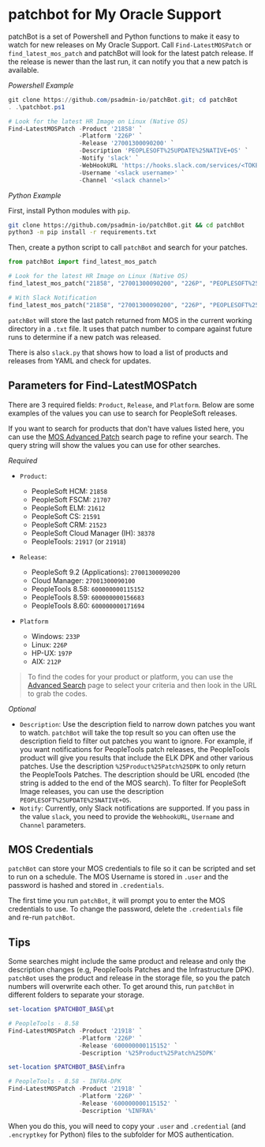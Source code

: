 # patchbot for My Oracle Support

patchBot is a set of Powershell and Python functions to make it easy to watch for new releases on My Oracle Support. Call `Find-LatestMOSPatch` or `find_latest_mos_patch` and patchBot will look for the latest patch release. If the release is newer than the last run, it can notify you that a new patch is available.

*Powershell Example*

```powershell
git clone https://github.com/psadmin-io/patchBot.git; cd patchBot
. .\patchbot.ps1

# Look for the latest HR Image on Linux (Native OS)
Find-LatestMOSPatch -Product '21858' `
                    -Platform '226P' `
                    -Release '27001300090200' `
                    -Description 'PEOPLESOFT%25UPDATE%25NATIVE+OS' `
                    -Notify 'slack' `
                    -WebHookURL 'https://hooks.slack.com/services/<TOKEN>' `
                    -Username '<slack username>' `
                    -Channel '<slack channel>'
```

*Python Example*

First, install Python modules with `pip`.

```bash
git clone https://github.com/psadmin-io/patchBot.git && cd patchBot
python3 -m pip install -r requirements.txt
```

Then, create a python script to call `patchBot` and search for your patches.

```python
from patchBot import find_latest_mos_patch

# Look for the latest HR Image on Linux (Native OS)
find_latest_mos_patch("21858", "27001300090200", "226P", "PEOPLESOFT%25UPDATE%25NATIVE+OS")

# With Slack Notification
find_latest_mos_patch("21858", "27001300090200", "226P", "PEOPLESOFT%25UPDATE%25NATIVE+OS", "slack", "https://hooks.slack.com/services/TOKEN", "slackusername", "slackchannel")
```

`patchBot` will store the last patch returned from MOS in the current working directory in a `.txt` file. It uses that patch number to compare against future runs to determine if a new patch was released.

There is also `slack.py` that shows how to load a list of products and releases from YAML and check for updates.

## Parameters for Find-LatestMOSPatch

There are 3 required fields: `Product`, `Release`, and `Platform`. Below are some examples of the values you can use to search for PeopleSoft releases.

If you want to search for products that don't have values listed here, you can use the [MOS Advanced Patch](https://updates.oracle.com/Orion/AdvancedSearch/process_form) search page to refine your search. The query string will show the values you can use for other searches.

*Required*

* `Product`: 
  * PeopleSoft HCM: `21858`
  * PeopleSoft FSCM: `21707`
  * PeopleSoft ELM: `21612`
  * PeopleSoft CS: `21591`
  * PeopleSoft CRM: `21523`
  * PeopleSoft Cloud Manager (IH): `38378`
  * PeopleTools: `21917` (or `21918`)
  
* `Release`: 
  * PeopleSoft 9.2 (Applications): `27001300090200`
  * Cloud Manager: `27001300090100`
  * PeopleTools 8.58: `600000000115152`
  * PeopleTools 8.59: `600000000156683`
  * PeopleTools 8.60: `600000000171694`

* `Platform`
  * Windows: `233P`
  * Linux: `226P`
  * HP-UX: `197P`
  * AIX: `212P`

> To find the codes for your product or platform, you can use the [Advanced Search](https://updates.oracle.com/Orion/AdvancedSearch/process_form) page to select your criteria and then look in the URL to grab the codes.

*Optional*

* `Description`: Use the description field to narrow down patches you want to watch. `patchBot` will take the top result so you can often use the description field to filter out patches you want to ignore. For example, if you want notifications for PeopleTools patch releases, the PeopleTools product will give you results that include the ELK DPK and other various patches. Use the description `%25Product%25Patch%25DPK` to only return the PeopleTools Patches. The description should be URL encoded (the string is added to the end of the MOS search). To filter for PeopleSoft Image releases, you can use the description `PEOPLESOFT%25UPDATE%25NATIVE+OS`.
* `Notify`: Currently, only Slack notifications are supported. If you pass in the value `slack`, you need to provide the `WebhookURL`, `Username` and `Channel` parameters.
  
## MOS Credentials

`patchBot` can store your MOS credentials to file so it can be scripted and set to run on a schedule. The MOS Username is stored in `.user` and the password is hashed and stored in `.credentials`. 

The first time you run `patchBot`, it will prompt you to enter the MOS credentials to use. To change the password, delete the `.credentials` file and re-run `patchBot`.

## Tips

Some searches might include the same product and release and only the description changes (e.g, PeopleTools Patches and the Infrastructure DPK). `patchBot` uses the product and release in the storage file, so you the patch numbers will overwrite each other. To get around this, run `patchBot` in different folders to separate your storage.

```powershell
set-location $PATCHBOT_BASE\pt 

# PeopleTools - 8.58
Find-LatestMOSPatch -Product '21918' `
                    -Platform '226P' `
                    -Release '600000000115152' `
                    -Description '%25Product%25Patch%25DPK'

set-location $PATCHBOT_BASE\infra

# PeopleTools - 8.58 - INFRA-DPK
Find-LatestMOSPatch -Product '21918' `
                    -Platform '226P' `
                    -Release '600000000115152' `
                    -Description '%INFRA%'
```

When you do this, you will need to copy your `.user` and `.credential` (and `.encryptkey` for Python) files to the subfolder for MOS authentication.
